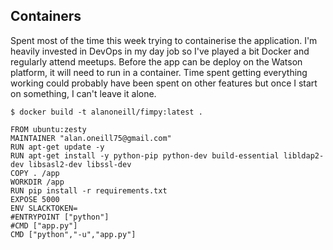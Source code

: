 ## Containers

Spent most of the time this week trying to containerise the application. I'm heavily invested in DevOps in my day job so I've played a bit Docker and regularly attend meetups. Before the app can be deploy on the Watson platform, it will need to run in a container. Time spent getting everything working could probably have been spent on other features but once I start on something, I can't leave it alone.

`$ docker build -t alanoneill/fimpy:latest . `

```docker
FROM ubuntu:zesty
MAINTAINER "alan.oneill75@gmail.com"
RUN apt-get update -y
RUN apt-get install -y python-pip python-dev build-essential libldap2-dev libsasl2-dev libssl-dev
COPY . /app
WORKDIR /app
RUN pip install -r requirements.txt
EXPOSE 5000
ENV SLACKTOKEN=
#ENTRYPOINT ["python"]
#CMD ["app.py"]
CMD ["python","-u","app.py"]
```

